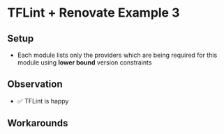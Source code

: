 # TFLint + Renovate Example 3

## Setup

- Each module lists only the providers which are being required for this module using **lower bound** version constraints

## Observation

- ✅ TFLint is happy

## Workarounds
